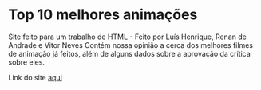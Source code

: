 # Top 10 melhores animações
Site feito para um trabalho de HTML - Feito por Luís Henrique, Renan de Andrade e Vitor Neves
Contém nossa opinião a cerca dos melhores filmes de animação já feitos, além de alguns dados sobre a aprovação da crítica sobre eles.

Link do site <a href="https://vitornvs.github.io/Site_Animations/" target="_blank">aqui</a>
